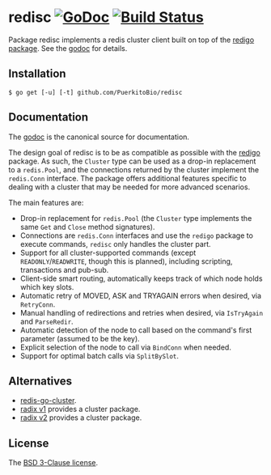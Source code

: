 # redisc [![GoDoc](https://godoc.org/github.com/PuerkitoBio/redisc?status.png)][godoc] [![Build Status](https://semaphoreci.com/api/v1/mna/redisc/branches/master/badge.svg)](https://semaphoreci.com/mna/redisc)

Package redisc implements a redis cluster client built on top of the [redigo package][redigo]. See the [godoc][] for details.

## Installation

    $ go get [-u] [-t] github.com/PuerkitoBio/redisc

## Documentation

The [godoc][] is the canonical source for documentation.

The design goal of redisc is to be as compatible as possible with the [redigo][] package. As such, the `Cluster` type can be used as a drop-in replacement to a `redis.Pool`, and the connections returned by the cluster implement the `redis.Conn` interface. The package offers additional features specific to dealing with a cluster that may be needed for more advanced scenarios.

The main features are:

* Drop-in replacement for `redis.Pool` (the `Cluster` type implements the same `Get` and `Close` method signatures).
* Connections are `redis.Conn` interfaces and use the `redigo` package to execute commands, `redisc` only handles the cluster part.
* Support for all cluster-supported commands (except `READONLY`/`READWRITE`, though this is planned), including scripting, transactions and pub-sub.
* Client-side smart routing, automatically keeps track of which node holds which key slots.
* Automatic retry of MOVED, ASK and TRYAGAIN errors when desired, via `RetryConn`.
* Manual handling of redirections and retries when desired, via `IsTryAgain` and `ParseRedir`.
* Automatic detection of the node to call based on the command's first parameter (assumed to be the key).
* Explicit selection of the node to call via `BindConn` when needed.
* Support for optimal batch calls via `SplitBySlot`.

## Alternatives

* [redis-go-cluster][rgc].
* [radix v1][radix1] provides a cluster package.
* [radix v2][radix2] provides a cluster package.

## License

The [BSD 3-Clause license][bsd].

[bsd]: http://opensource.org/licenses/BSD-3-Clause
[godoc]: http://godoc.org/github.com/PuerkitoBio/redisc
[redigo]: https://github.com/garyburd/redigo
[rgc]: https://github.com/chasex/redis-go-cluster
[radix1]: https://github.com/fzzy/radix
[radix2]: https://github.com/mediocregopher/radix.v2

